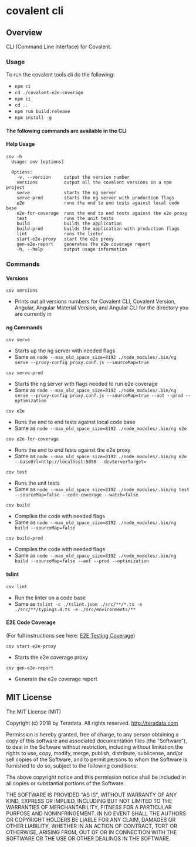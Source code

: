 # covalent cli

## Overview

CLI (Command Line Interface) for Covalent.

### Usage

To run the covalent tools cli do the following:

- `npm ci`
- `cd ./covalent-e2e-coverage`
- `npm ci`
- `cd ..`
- `npm run build:release`
- `npm install -g`

#### The following commands are available in the CLI

#### Help Usage

```
cov -h
  Usage: cov [options]

  Options:
    -v, --version     output the version number
    versions          output all the covalent versions in a npm project
    serve             starts the ng server
    serve-prod        starts the ng server with production flags
    e2e               runs the end to end tests against local code base
    e2e-for-coverage  runs the end to end tests against the e2e proxy
    test              runs the unit tests
    build             builds the application
    build-prod        builds the application with production flags
    lint              runs the linter
    start-e2e-proxy   start the e2e proxy
    gen-e2e-report    generates the e2e coverage report
    -h, --help        output usage information
```

### Commands

#### Versions

```
cov versions
```

- Prints out all versions numbers for Covalent CLI, Covalent Version, Angular, Angular Material Version, and Angular CLI for the directory you are currently in

#### ng Commands

```
cov serve
```

- Starts up the ng server with needed flags
- Same as `node --max_old_space_size=8192 ./node_modules/.bin/ng serve --proxy-config proxy.conf.js --sourceMap=true`

```
cov serve-prod
```

- Starts the ng server with flags needed to run e2e coverage
- Same as `node --max_old_space_size=8192 ./node_modules/.bin/ng serve --proxy-config proxy.conf.js --sourceMap=true --aot --prod --optimization`

```
cov e2e
```

- Runs the end to end tests against local code base
- Same as `node --max_old_space_size=8192 ./node_modules/.bin/ng e2e`

```
cov e2e-for-coverage
```

- Runs the end to end tests against the e2e proxy
- Same as `node --max_old_space_size=8192 ./node_modules/.bin/ng e2e --baseUrl=http://localhost:5050 --devServerTarget=`

```
cov test
```

- Runs the unit tests
- Same as `node --max_old_space_size=8192 ./node_modules/.bin/ng test --sourceMap=false --code-coverage --watch=false`

```
cov build
```

- Compiles the code with needed flags
- Same as `node --max_old_space_size=8192 ./node_modules/.bin/ng build --sourceMap=false`

```
cov build-prod
```

- Compiles the code with needed flags
- Same as `node --max_old_space_size=8192 ./node_modules/.bin/ng build --sourceMap=false --aot --prod --optimization`

#### tslint

```
cov lint
```

- Run the linter on a code base
- Same as `tslint -c ./tslint.json ./src/**/*.ts -e ./src/**/typings.d.ts -e ./src/environments/**`

#### E2E Code Coverage

(For full instructions see here: [E2E Testing Coverage](../covalent-e2e-coverage/README.md))

```
cov start-e2e-proxy
```

- Starts the e2e coverage proxy

```
cov gen-e2e-report
```

- Generate the e2e coverage report

## MIT License

The MIT License (MIT)

Copyright (c) 2018 by Teradata. All rights reserved. http://teradata.com

Permission is hereby granted, free of charge, to any person obtaining a copy
of this software and associated documentation files (the "Software"), to deal
in the Software without restriction, including without limitation the rights
to use, copy, modify, merge, publish, distribute, sublicense, and/or sell
copies of the Software, and to permit persons to whom the Software is
furnished to do so, subject to the following conditions:

The above copyright notice and this permission notice shall be included in
all copies or substantial portions of the Software.

THE SOFTWARE IS PROVIDED "AS IS", WITHOUT WARRANTY OF ANY KIND, EXPRESS OR
IMPLIED, INCLUDING BUT NOT LIMITED TO THE WARRANTIES OF MERCHANTABILITY,
FITNESS FOR A PARTICULAR PURPOSE AND NONINFRINGEMENT. IN NO EVENT SHALL THE
AUTHORS OR COPYRIGHT HOLDERS BE LIABLE FOR ANY CLAIM, DAMAGES OR OTHER
LIABILITY, WHETHER IN AN ACTION OF CONTRACT, TORT OR OTHERWISE, ARISING FROM,
OUT OF OR IN CONNECTION WITH THE SOFTWARE OR THE USE OR OTHER DEALINGS IN
THE SOFTWARE.
